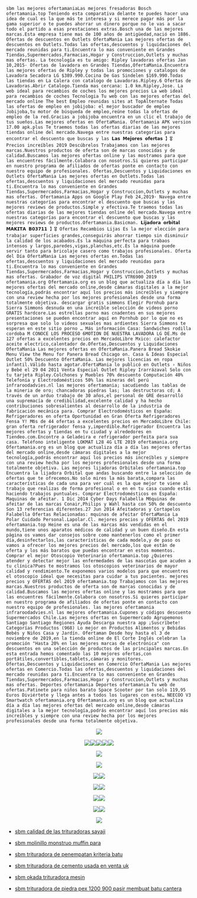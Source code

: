 
```
sbm las mejores ofertamaniaLas mejores fresadoras Bosch ofertamania.top Teniendo esta comparativa delante te puedes hacer una idea de cual es la que más te interesa y si merece pagar más por la gama superior o te puedes ahorrar un dinero porque no le vas a sacar todo el partido a esas prestaciones extras.Bosch una de las mejores marcas.Esta empresa tiene mas de 100 años de antigüedad,nació en 1886. Ofertas de descuentos en Outlets OfertaMania Las mejores ofertas de descuentos en Outlets.Todas las ofertas,descuentos y liquidaciones del mercado reunidas para ti.Encuentra lo mas conveniente en Grandes Tiendas,Supermercados,Farmacias,Hogar y Construccion,Outlets y muchas mas ofertas. La tecnología es tu amigo: Ripley lavadoras ofertas Jan 10,2015· Ofertas de lavadora en Grandes Tiendas,OfertaMania.Encuentra las mejores ofertas de Ripley y todas las promociones y catalogos de Lavadora Secadora LG $389.990.Cocina De Gas Sindelen $169.990.Todas las tiendas en La Calera con catalogo de Lavadoras.Ripley.6 Ofertas de Lavadoras.Abrir Catalogo.Tienda mas cercana: 1.0 km.Ripley,Jose. La web ideal para recambios de coches los mejores precios La web ideal para recambios de coches Tecnologia Tu web con las mejores ofertas del mercado online The best Empleo reunidas sites at TopAlternate Todas las ofertas de empleo en jobijoba: el mejor buscador de empleo Jobijoba,tu motor de búsqueda de empleo,reúne todas la ofertas de empleo de la red.Gracias a jobijoba encuentra en un clic el trabajo de tus sueños.Las mejores ofertas en OfertaMania. Ofertamania APK version 17.00 apk.plus Te traemos todas las ofertas diarias de las mejores tiendas online del mercado.Navega entre nuestras categorías para encontrar el descuento que buscas y las 𝗟𝗮𝘀 𝗠𝗲𝗷𝗼𝗿𝗲𝘀 𝗼𝗳𝗲𝗿𝘁𝗮𝘀 】🎖 Precios increíbles 2019 Descúbrelos Trabajamos con las mejores marcas.Nuestros productos de oferta son de marcas conocidas y de calidad.Buscamos las mejores ofertas online y las mostramos para que las encuentres fácilmente.Colabora con nosotros.Si quieres participar en nuestro programa de afiliados de ofertas ponte en contacto con nuestro equipo de profesionales. Ofertas,Descuentos y Liquidaciones en Outlets OfertaMania Las mejores ofertas en Outlets.Todas las ofertas,descuentos y liquidaciones del mercado reunidas para ti.Encuentra lo mas conveniente en Grandes Tiendas,Supermercados,Farmacias,Hogar y Construccion,Outlets y muchas mas ofertas. Ofertamania Apps on Google Play Feb 24,2019· Navega entre nuestras categorías para encontrar el descuento que buscas y las mejores reviews de productos.Simple y efectiva.Te traemos todas las ofertas diarias de las mejores tiendas online del mercado.Navega entre nuestras categorías para encontrar el descuento que buscas y las mejores reviews de productos.Ofertamania.Basicman. 𝗟𝗶𝗷𝗮𝗱𝗼𝗿𝗮 𝗼𝗿𝗯𝗶𝘁𝗮𝗹 𝗠𝗔𝗞𝗜𝗧𝗔 𝗕𝟬𝟯𝟳𝟭𝟭 】🎖 Ofertas Recambios Lijas Es la mejor elección para trabajar superficies grandes,conseguirás ahorrar tiempo sin disminuir la calidad de los acabados.Es la máquina perfecta para trabaos intensos y largos,paredes,vigas,planchas,etc.Es la máquina puede servir tanto para bricolaje casero como trabajos profesionales. Oferta del Día OfertaMania Las mejores ofertas en.Todas las ofertas,descuentos y liquidaciones del mercado reunidas para ti.Encuentra lo mas conveniente en Grandes Tiendas,Supermercados,Farmacias,Hogar y Construccion,Outlets y muchas mas ofertas. Grabador de voz digital PHILIPS VTR6900 2019 ofertamania.org Ofertamania.org es un blog que actualiza día a día las mejores ofertas del mercado online,desde cámaras digitales a la mejor tecnología,podrás encontrar aquí los precios más increíbles y siempre con una review hecha por los mejores profesionales desde una forma totalmente objetiva. descargar gratis simmons Elegir Pornhub para Sierra Simmons desnuda en una increíble selección de videos porno GRATIS hardcore.Las estrellas porno mas cnadentes en sus mejores presentaciones se pueden encontrar aquí en Pornhub por lo que no es sorpresa que solo lo videos sexuales mas ardientes Sierra Simmons te esperan en este sitio porno … Más información Сasa: Sandwiches rodilla cordoba M CONOCE LOS PROCESO 6MOTION DE NUESTRA LAVADORA LG DE.Ms de 127 ofertas a excelentes precios en MercadoLibre Mxico: calefactor aceite electrico,calentador de.Ofertas,Descuentos y Liquidaciones OfertaMania Las mejores ofertas en OfertaMania.Panera Bread Skokie Menu View the Menu for Panera Bread Chicago on. Casa & Ideas Especial Outlet 50% Descuento OfertaMania. Las mejores licencias en ropa infantil.Válido hasta agotar.OfertaMania lo publicó en Outlets › Niños y Bebé el 29 04 2011 Venta Especial Outlet Ripley Irarrázaval Solo con tu tarjeta Ripley.Colchones y Muebles 70% descuento Computación 40% Telefonía y Electrodomésticos 50% las mineras del perú infraroodadvies.nl las mejores ofertamania; sacudiendo las tablas de la mineria de oro; chancadoras piedras las; las destructoras cd; A través de un arduo trabajo de 30 años,el personal de GRE desarrolló una supremacía de credibilidad,excelente calidad y ha hecho contribuciones sobresalientes al desarrollo de la industria de fabricación mecánica para. Comprar Electrodomésticos en España: Refrigeradores en oferta Oportunidad en Gran Oferta Refrigeradores Fensa Y! Mбs de 44 ofertas a excelentes precios en MercadoLibre Chile: gran oferta refrigerador fensa y,imperdible.Refrigerador Encuentra las mejores ofertas y tiendas en tu ciudad y alrededores en Tiendeo.com.Encontre a Geladeira e refrigerador perfeita para sua casa. Teléfono inteligente LOKMAT L28 4G LTE 2019 ofertamania.org Ofertamania.org es un blog que actualiza día a día las mejores ofertas del mercado online,desde cámaras digitales a la mejor tecnología,podrás encontrar aquí los precios más increíbles y siempre con una review hecha por los mejores profesionales desde una forma totalmente objetiva. Las mejores lijadoras Orbitales ofertamania.top Encuentra la lijadora Orbital que andas buscando entre la selección de ofertas que te ofrecemos.No solo mires la más barata,compara las características de cada una para ver cuál es la que mejor te viene al trabajo que realizas de forma profesional o en en tu casa cuando estás haciendo trabajos puntuales. Comprar Electrodomésticos en España: Maquinas de afeitar. 1 Dic 2014 Cyber Days Falabella Mбquinas de afeitar de las marcas Conair,Philips y Wahl hasta con 50% de descuento Son 13 referencias diferentes.27 Jun 2014 Afeitadoras y Cortapelos Falabella Ofertas Relacionadas: mquinas de afeitar OfertaMania La Polar Cuidado Personal.Lapolar.Cl. mejores precios y OFERTAS del 2019 ofertamania.top Heine es una de las marcas más vendidas en el mundo,tiene unos aparatos médicos de calidad y un buen diseño.En esta página os vamos dar consejos sobre como mantenerlos como el primer día,desinfectarlos,las características de cada modelo,y de paso os vamos a ofrecer los mejores precios del mercado,los que están de oferta y los más baratos que puedas encontrar en estos momentos. Comprar el mejor Otoscopio Veterinario ofertamania.top ¿Quieres atender y detectar mejor las enfermedades de las mascotas que acuden a tu clínica?Pues te mostramos los otoscopios veterinarios de mayor calidad y rendimiento.Te exponemos varios modelos para que encuentres el otoscopio ideal que necesitas para cuidar a tus pacientes. mejores precios y OFERTAS del 2019 ofertamania.top Trabajamos con las mejores marcas.Nuestros productos de oferta son de marcas conocidas y de calidad.Buscamos las mejores ofertas online y las mostramos para que las encuentres fácilmente.Colabora con nosotros.Si quieres participar en nuestro programa de afiliados de ofertas ponte en contacto con nuestro equipo de profesionales. las mejores ofertamania infraroodadvies.nl las mejores ofertamania.Cupones y códigos descuento Supermercados Chile.Las mejores ofertas en Supermercado Agrupemonos Santiago Santiago Regiones Ayuda Descarga nuestra app ¡Suscríbete! Categorías Productos (968) Lo mejor en Productos Alimentos y Bebidas Bebés y Niños Casa y Jardín. Ofertaman Desde hoy hasta el 3 de noviembre de 2019,en la tienda online de El Corte Inglés celebran la promoción "Hasta 20% en las mejores marcas de electrónica" con descuentos en una selección de productos de las principales marcas.En esta entrada hemos comentado las 10 mejores ofertas,con portátiles,convertibles,tablets,cámaras y monitores. Ofertas,Descuentos y Liquidaciones en Comercio OfertaMania Las mejores ofertas en Comercio.Todas las ofertas,descuentos y liquidaciones del mercado reunidas para ti.Encuentra lo mas conveniente en Grandes Tiendas,Supermercados,Farmacias,Hogar y Construccion,Outlets y muchas mas ofertas. Deportes ofertamania Deportes ofertamania Tu web de ofertas.Patinete para niños barato Space Scooter por tan solo 119,95 Euros Diviértete y llega antes a todos los lugares con este… NEECOO V3 Smartwatch ofertamania.org Ofertamania.org es un blog que actualiza día a día las mejores ofertas del mercado online,desde cámaras digitales a la mejor tecnología,podrás encontrar aquí los precios más increíbles y siempre con una review hecha por los mejores profesionales desde una forma totalmente objetiva. 
```

<div align="center">

<a href="https://es-crusher.shibang-china.com/github&k=sbm+las+mejores+ofertamania"><img src="https://static.shibang-china.com/es/crusher/logo.jpg"></a>

<a href="https://es-crusher.shibang-china.com/github&k=sbm+las+mejores+ofertamania"><img src="https://static.shibang-china.com/es/crusher/index.jpg"></a><a href="https://es-crusher.shibang-china.com/material.htmlgithub&k=sbm+las+mejores+ofertamania"><img src="https://static.shibang-china.com/es/crusher/material.jpg"></a><a href="https://es-crusher.shibang-china.com/application.htmlgithub&k=sbm+las+mejores+ofertamania"><img src="https://static.shibang-china.com/es/crusher/application.jpg"></a><a href="https://es-crusher.shibang-china.com/aboutus.htmlgithub&k=sbm+las+mejores+ofertamania"><img src="https://static.shibang-china.com/es/crusher/aboutus.jpg"></a><a href="https://es-crusher.shibang-china.com/contact.htmlgithub&k=sbm+las+mejores+ofertamania"><img src="https://static.shibang-china.com/es/crusher/contact.jpg"></a>

<a href="https://es-crusher.shibang-china.com/github&k=sbm+las+mejores+ofertamania"><img src="https://static.shibang-china.com/es/crusher/banner.jpg"></a>

<a href="https://swt.shibang-china.com/github&k=sbm+las+mejores+ofertamania"><img src="https://static.shibang-china.com/es/crusher/text.jpg"></a>

<a href="https://swt.shibang-china.com/github&k=sbm+las+mejores+ofertamania"><img src="https://static.shibang-china.com/es/crusher/chat.jpg"></a><a href="https://es-crusher.shibang-china.com/contact.htmlgithub&k=sbm+las+mejores+ofertamania"><img src="https://static.shibang-china.com/es/crusher/message.jpg"></a>

<a href="https://es-crusher.shibang-china.com/products/pe.htmlgithub&k=sbm+las+mejores+ofertamania"><img src="https://static.shibang-china.com/es/crusher/pe.jpg"></a><a href="https://es-crusher.shibang-china.com/products/pf.htmlgithub&k=sbm+las+mejores+ofertamania"><img src="https://static.shibang-china.com/es/crusher/pf.jpg"></a>

<a href="https://es-crusher.shibang-china.com/products/hpt.htmlgithub&k=sbm+las+mejores+ofertamania"><img src="https://static.shibang-china.com/es/crusher/hpt.jpg"></a><a href="https://es-crusher.shibang-china.com/products/vsi.htmlgithub&k=sbm+las+mejores+ofertamania"><img src="https://static.shibang-china.com/es/crusher/vsi.jpg"></a>

<a href="https://es-crusher.shibang-china.com/products/klv.htmlgithub&k=sbm+las+mejores+ofertamania"><img src="https://static.shibang-china.com/es/crusher/klv.jpg"></a><a href="https://es-crusher.shibang-china.com/products/portable.htmlgithub&k=sbm+las+mejores+ofertamania"><img src="https://static.shibang-china.com/es/crusher/portable.jpg"></a>

<a href="https://swt.shibang-china.com/github&k=sbm+las+mejores+ofertamania"><img src="https://static.shibang-china.com/es/crusher/case.jpg"></a>

</div>


* [sbm calidad de las trituradoras sayaji](sbm%20calidad%20de%20las%20trituradoras%20sayaji.md)

* [sbm molinillo monstruo muffin para](sbm%20molinillo%20monstruo%20muffin%20para.md)

* [sbm trituradora de penempatan kriteria batu](sbm%20trituradora%20de%20penempatan%20kriteria%20batu.md)

* [sbm trituradora de cemento usada en venta uk](sbm%20trituradora%20de%20cemento%20usada%20en%20venta%20uk.md)

* [sbm okada trituradora mesin](sbm%20okada%20trituradora%20mesin.md)

* [sbm trituradora de piedra pex 1200 900 pasir membuat batu cantera](sbm%20trituradora%20de%20piedra%20pex%201200%20900%20pasir%20membuat%20batu%20cantera.md)